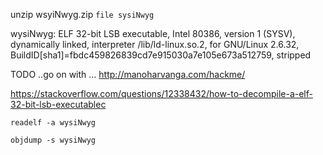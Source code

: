 unzip wsyiNwyg.zip
```file sysiNwyg```

wysiNwyg: ELF 32-bit LSB executable, Intel 80386, version 1 (SYSV), 
dynamically linked, interpreter /lib/ld-linux.so.2, for GNU/Linux 2.6.32, 
BuildID[sha1]=fbdc459826839cd7e915030a7e105e673a512759, stripped






TODO ..go on with ... http://manoharvanga.com/hackme/

https://stackoverflow.com/questions/12338432/how-to-decompile-a-elf-32-bit-lsb-executablec

```readelf -a wysiNwyg```

```objdump -s wysiNwyg```